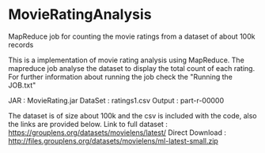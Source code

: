 # MovieRatingAnalysis
MapReduce job for counting the movie ratings from a dataset of about 100k records

This is a implementation of movie rating analysis using MapReduce.
The mapreduce job analyse the dataset to display the total count of each rating.
For further information about running the job check the "Running the JOB.txt"


JAR 	: MovieRating.jar
DataSet : ratings1.csv
Output 	: part-r-00000


The dataset is of size about 100k and the csv is included with the code, also the links are provided below.
Link to full dataset : https://grouplens.org/datasets/movielens/latest/
Direct Download : http://files.grouplens.org/datasets/movielens/ml-latest-small.zip 

